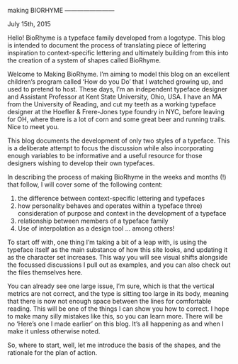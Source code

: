 making
BIORHYME
————————

July 15th, 2015

Hello!
BioRhyme is a typeface family developed from a logotype. This blog is intended to document the process of translating piece of lettering inspiration to context-specific lettering and ultimately building from this into the creation of a system of shapes called BioRhyme.

Welcome to Making BioRhyme. I’m aiming to model this blog on an excellent children’s program called ‘How do you Do’ that I watched growing up, and used to pretend to host. These days, I’m an independent typeface designer and Assistant Professor at Kent State University, Ohio, USA. I have an MA from the University of Reading, and cut my teeth as a working typeface designer at the Hoefler & Frere-Jones type foundry in NYC, before leaving for OH, where there is a lot of corn and some great beer and running trails. Nice to meet you.

This blog documents the development of only two styles of a typeface. This is a deliberate attempt to focus the discussion while also incorporating enough variables to be informative and a useful resource for those designers wishing to develop their own typefaces.

In describing the process of making BioRhyme in the weeks and months (!) that follow, I will cover some of the following content: 
1) the difference between context-specific lettering and typefaces
2) how personality behaves and operates within a typeface
three) consideration of purpose and context in the development of a typeface
3) relationship between members of a typeface family
5) Use of interpolation as a design tool
… among others!

To start off with, one thing I’m taking a bit of a leap with, is using the typeface itself as the main substance of how this site looks, and updating it as the character set increases. This way you will see visual shifts alongside the focussed discussions I pull out as examples, and you can also check out the files themselves here.

You can already see one large issue, I’m sure, which is that the vertical metrics are not correct, and the type is sitting too large in its body, meaning that there is now not enough space between the lines for comfortable reading. This will be one of the things I can show you how to correct. I hope to make many silly mistakes like this, so you can learn more. There will be no ‘Here’s one I made earlier’ on this blog. It’s all happening as and when I make it unless otherwise noted.

So, where to start, well, let me introduce the basis of the shapes, and the rationale for the plan of action.
